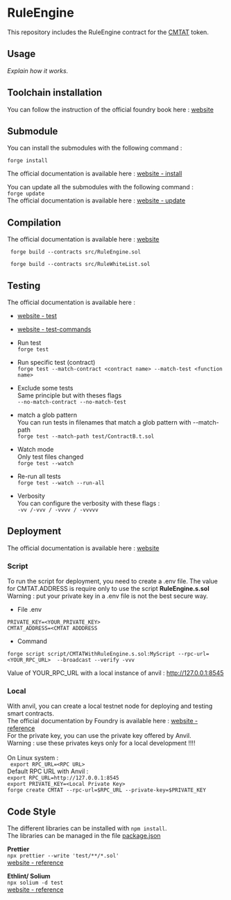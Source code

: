 # RuleEngine

This repository includes the RuleEngine contract for the
[CMTAT](https://github.com/CMTA/CMTAT) token.


## Usage

*Explain how it works.*


## Toolchain installation
You can follow the instruction of the official foundry book here : [website](https://book.getfoundry.sh/getting-started/installation)

## Submodule
You can install the submodules with the following command :  
```
forge install
```
The official documentation is available here : [website - install](https://book.getfoundry.sh/reference/forge/forge-install) 

You can update all the submodules with the following command :  
`forge update`  
The official documentation is available here : [website - update](https://book.getfoundry.sh/reference/forge/forge-update) 


## Compilation
The official documentation is available here : [website](https://book.getfoundry.sh/reference/forge/build-commands) 
```
 forge build --contracts src/RuleEngine.sol
```
```
 forge build --contracts src/RuleWhiteList.sol
```

## Testing
The official documentation is available here : 
* [website - test](https://book.getfoundry.sh/forge/tests) 
* [website - test-commands](https://book.getfoundry.sh/reference/forge/test-commands) 


* Run test  
`forge test`

* Run specific test (contract)  
`forge test --match-contract <contract name> --match-test <function name>`

* Exclude some tests  
Same principle but with theses flags  
`--no-match-contract
--no-match-test`

* match a glob pattern  
You can run tests in filenames that match a glob pattern with --match-path  
`forge test --match-path test/ContractB.t.sol`

* Watch mode  
Only test files changed  
`forge test --watch`

* Re-run all tests  
`forge test --watch --run-all`

* Verbosity   
You can configure the verbosity with these flags :  
`-vv /-vvv / -vvvv / -vvvvv`


## Deployment
The official documentation is available here : [website](https://book.getfoundry.sh/reference/forge/deploy-commands) 
### Script
To run the script for deployment, you need to create a .env file. The value for CMTAT.ADDRESS is require only to use the script **RuleEngine.s.sol**
Warning : put your private key in a .env file is not the best secure way.

* File .env
```
PRIVATE_KEY=<YOUR_PRIVATE_KEY>
CMTAT_ADDRESS=<CMTAT ADDDRESS
```
* Command
```
forge script script/CMTATWithRuleEngine.s.sol:MyScript --rpc-url=<YOUR_RPC_URL>  --broadcast --verify -vvv
```
Value of YOUR_RPC_URL with a local instance of anvil : http://127.0.0.1:8545

### Local
With anvil, you can create a local testnet node for deploying and testing smart contracts.  
The official documentation by Foundry is available here : [website - reference](https://book.getfoundry.sh/reference/anvil/)  
For the private key, you can use the private key offered by Anvil.  
Warning : use these privates keys only for a local development !!!!    
<br/>On Linux system :  
`
export RPC_URL=<RPC URL>`    
Default RPC URL with Anvil :  
`export RPC_URL=http://127.0.0.1:8545`  
`export PRIVATE_KEY=<Local Private Key>`  
`forge create CMTAT --rpc-url=$RPC_URL --private-key=$PRIVATE_KEY`

## Code Style
The different libraries can be installed with `npm install`.  
The libraries can be managed in the file [package.json](./package.json) 

**Prettier**  
`npx prettier --write 'test/**/*.sol'`  
[website - reference](https://github.com/prettier-solidity/prettier-plugin-solidity)

**Ethlint/ Solium**  
`npx solium -d test`  
[website - reference](https://github.com/duaraghav8/Ethlint)
